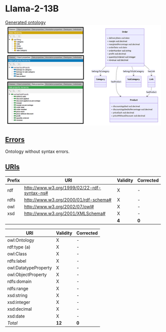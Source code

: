 # Llama-2-13B

[Generated ontology](./ontology_all.txt)
<br>
![](./ontology_all.png)


## [Errors](./ontology_all_notes.txt)

Ontology without syntax errors.


## [URIs](./ontology_all_URIs.xlsx)

| Prefix | URI                                           | Validity | Corrected |
|--------|-----------------------------------------------|----------|-----------|
| rdf    | http://www.w3.org/1999/02/22-rdf-syntax-ns#   | X        | -         |
| rdfs   | http://www.w3.org/2000/01/rdf-schema#         | X        | -         |
| owl    | http://www.w3.org/2002/07/owl#                | X        | -         |
| xsd    | http://www.w3.org/2001/XMLSchema#             | X        | -         |
|        |                                               | **4**    | **0**     |

| URI                  | Validity | Corrected            |
|----------------------|----------|----------------------|
| owl:Ontology         | X        | -                    |
| rdf:type (a)         | X        | -                    |
| owl:Class            | X        | -                    |
| rdfs:label           | X        | -                    |
| owl:DatatypeProperty | X        | -                    |
| owl:ObjectProperty   | X        | -                    |
| rdfs:domain          | X        | -                    |
| rdfs:range           | X        | -                    |
| xsd:string           | X        | -                    |
| xsd:integer          | X        | -                    |
| xsd:decimal          | X        | -                    |
| xsd:date             | X        | -                    |
| *Total*              | **12**   | **0**                |